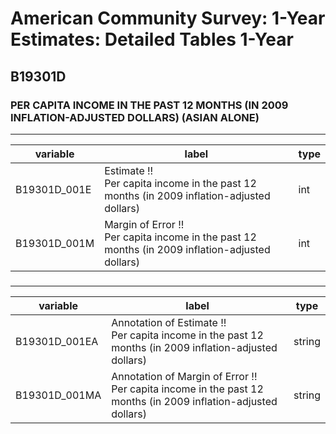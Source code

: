 # American Community Survey: 1-Year Estimates: Detailed Tables 1-Year

## B19301D

### PER CAPITA INCOME IN THE PAST 12 MONTHS (IN 2009 INFLATION-ADJUSTED DOLLARS) (ASIAN ALONE)

___

| variable | label | type |
| ----- | ----- | ----- |
| B19301D_001E | Estimate !!<br>Per capita income in the past 12 months (in 2009 inflation-adjusted dollars) | int |
| B19301D_001M | Margin of Error !!<br>Per capita income in the past 12 months (in 2009 inflation-adjusted dollars) | int |
### 

___

| variable | label | type |
| ----- | ----- | ----- |
| B19301D_001EA | Annotation of Estimate !!<br>Per capita income in the past 12 months (in 2009 inflation-adjusted dollars) | string |
| B19301D_001MA | Annotation of Margin of Error !!<br>Per capita income in the past 12 months (in 2009 inflation-adjusted dollars) | string |

